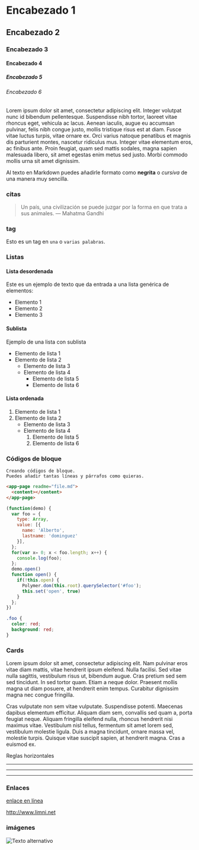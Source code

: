 # Encabezado 1
## Encabezado 2
### Encabezado 3
#### Encabezado 4
##### Encabezado 5
###### Encabezado 6

Lorem ipsum dolor sit amet, consectetur adipiscing elit. Integer volutpat nunc id bibendum pellentesque. Suspendisse nibh tortor, laoreet vitae rhoncus eget, vehicula ac lacus. Aenean iaculis, augue eu accumsan pulvinar, felis nibh congue justo, mollis tristique risus est at diam. Fusce vitae luctus turpis, vitae ornare ex. Orci varius natoque penatibus et magnis dis parturient montes, nascetur ridiculus mus. Integer vitae elementum eros, ac finibus ante. Proin feugiat, quam sed mattis sodales, magna sapien malesuada libero, sit amet egestas enim metus sed justo. Morbi commodo mollis urna sit amet dignissim.


Al texto en Markdown puedes añadirle formato como **negrita** o *cursiva* de una manera muy sencilla.

### citas

> Un país, una civilización se puede juzgar por la forma en que trata a sus animales.  — Mahatma Gandhi

### tag

Esto es un tag en `una` o `varias palabras`.

### Listas

#### Lista desordenada
Este es un ejemplo de texto que da entrada a una lista genérica de elementos:

- Elemento 1
- Elemento 2
- Elemento 3

#### Sublista
Ejemplo de una lista con sublista

- Elemento de lista 1
- Elemento de lista 2
    - Elemento de lista 3
    - Elemento de lista 4
        - Elemento de lista 5
        - Elemento de lista 6

#### Lista ordenada

1. Elemento de lista 1
2.  Elemento de lista 2
    - Elemento de lista 3
    - Elemento de lista 4
        1. Elemento de lista 5
        2. Elemento de lista 6

### Códigos de bloque

~~~
Creando códigos de bloque.
Puedes añadir tantas líneas y párrafos como quieras.  
~~~

```html
<app-page readme="file.md">
  <content></content>
</app-page>
```

```js
(function(demo) {
  var foo = {
    type: Array,
    value: [{
      name: 'Alberto',
      lastname: 'dominguez'
    }],
  };
  for(var x= 0; x < foo.length; x++) {
    console.log(foo);
  };
  demo.open()
  function open() {
    if(!this.open) {
      Polymer.dom(this.root).querySelector('#foo');
      this.set('open', true)
    }
  };
})
```

```css
.foo {
  color: red;
  background: red;
}
```

### Cards

<card>
  <p>Lorem ipsum dolor sit amet, consectetur adipiscing elit. Nam pulvinar eros vitae diam mattis, vitae hendrerit ipsum eleifend. Nulla facilisi. Sed vitae nulla sagittis, vestibulum risus ut, bibendum augue. Cras pretium sed sem sed tincidunt. In sed tortor quam. Etiam a neque dolor. Praesent mollis magna ut diam posuere, at hendrerit enim tempus. Curabitur dignissim magna nec congue fringilla.</p>

  <p>Cras vulputate non sem vitae vulputate. Suspendisse potenti. Maecenas dapibus elementum efficitur. Aliquam diam sem, convallis sed quam a, porta feugiat neque. Aliquam fringilla eleifend nulla, rhoncus hendrerit nisi maximus vitae. Vestibulum nisl tellus, fermentum sit amet lorem sed, vestibulum molestie ligula. Duis a magna tincidunt, ornare massa vel, molestie turpis. Quisque vitae suscipit sapien, at hendrerit magna. Cras a euismod ex.</p>
</card>

Reglas horizontales

***
---
___

### Enlaces

[enlace en línea](http://www.limni.net)

<http://www.limni.net>

### imágenes

![Texto alternativo](http://lorempixel.com/400/200/sports/)
